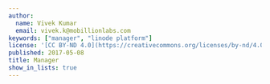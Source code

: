 ```yaml
---
author:
  name: Vivek Kumar
  email: vivek.k@mobillionlabs.com
keywords: ["manager", "linode platform"]
license: '[CC BY-ND 4.0](https://creativecommons.org/licenses/by-nd/4.0)'
published: 2017-05-08
title: Manager
show_in_lists: true
---
```

